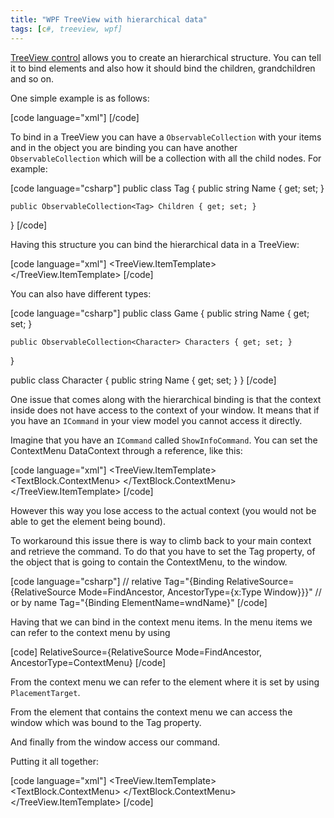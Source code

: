 ```yaml
---
title: "WPF TreeView with hierarchical data"
tags: [c#, treeview, wpf]
---
```


<a href="https://msdn.microsoft.com/en-us/library/system.windows.controls.treeview%28v=vs.110%29.aspx" target="_blank">TreeView control</a> allows you to create an hierarchical structure. You can tell it to bind elements and also how it should bind the children, grandchildren and so on.

One simple example is as follows:

[code language="xml"]
<TreeView>
  <TreeViewItem Header="Character 1">
    <TreeViewItem Header="Character 1's child">
      <TreeViewItem Header="Character 1's child's child"/>
    </TreeViewItem>
    <TreeViewItem Header="12345"/>
  </TreeViewItem>
 <TreeViewItem Header="Another char">
    <TreeViewItem Header="Char Bla"/>
    <TreeViewItem Header="Char Foo"/>
    <TreeViewItem Header="98765"/>
  </TreeViewItem>
</TreeView>
[/code]
<!--more-->

To bind in a TreeView you can have a <code>ObservableCollection</code> with your items and in the object you are binding you can have another <code>ObservableCollection</code> which will be a collection with all the child nodes. For example:

[code language="csharp"]
public class Tag
{
    public string Name { get; set; }

    public ObservableCollection<Tag> Children { get; set; }
}
[/code]

Having this structure you can bind the hierarchical data in a TreeView:

[code language="xml"]
<TreeView ItemsSource="{Binding Tags}">
    <TreeView.ItemTemplate>
        <HierarchicalDataTemplate ItemsSource="{Binding Children}">
            <TextBlock Text="{Binding Name}" />
        </HierarchicalDataTemplate>
    </TreeView.ItemTemplate>
</TreeView>
[/code]

You can also have different types:

[code language="csharp"]
public class Game
{
    public string Name { get; set; }

    public ObservableCollection<Character> Characters { get; set; }
}

public class Character
{
    public string Name { get; set; }
}
[/code]

One issue that comes along with the hierarchical binding is that the context inside does not have access to the context of your window. It means that if you have an <code>ICommand</code> in your view model you cannot access it directly.

Imagine that you have an <code>ICommand</code> called <code>ShowInfoCommand</code>. You can set the ContextMenu DataContext through a reference, like this:

[code language="xml"]
<TreeView ItemsSource="{Binding Games}" x:Name="tree">
    <TreeView.ItemTemplate>
        <HierarchicalDataTemplate ItemsSource="{Binding Characters}">
            <TextBlock Text="{Binding Name}">
                <TextBlock.ContextMenu>
                    <ContextMenu DataContext="{x:Reference Name=tree}">
                        <MenuItem Header="Show info"
                            Command="{Binding Path=DataContext.ShowInfoCommand}"
                        />
                    </ContextMenu>
                </TextBlock.ContextMenu>
            </TextBlock>
        </HierarchicalDataTemplate>
    </TreeView.ItemTemplate>
</TreeView>
[/code]

However this way you lose access to the actual context (you would not be able to get the element being bound).

To workaround this issue there is way to climb back to your main context and retrieve the command. To do that you have to set the Tag property, of the object that is going to contain the ContextMenu, to the window.

[code language="csharp"]
// relative
Tag="{Binding RelativeSource={RelativeSource Mode=FindAncestor, AncestorType={x:Type Window}}}"
// or by name
Tag="{Binding ElementName=wndName}"
[/code]

Having that we can bind in the context menu items. In the menu items we can refer to the context menu by using

[code]
RelativeSource={RelativeSource Mode=FindAncestor, AncestorType=ContextMenu}
[/code]

From the context menu we can refer to the element where it is set by using <code>PlacementTarget</code>.

From the element that contains the context menu we can access the window which was bound to the Tag property.

And finally from the window access our command.

Putting it all together:

[code language="xml"]
<TreeView ItemsSource="{Binding Games}">
    <TreeView.ItemTemplate>
        <HierarchicalDataTemplate ItemsSource="{Binding Characters}">
            <TextBlock Text="{Binding Name}" Tag="{Binding RelativeSource={RelativeSource Mode=FindAncestor, AncestorType={x:Type Window}}}">
                <TextBlock.ContextMenu>
                    <ContextMenu>
                        <MenuItem Header="Show info"
                            Command="{Binding Path=PlacementTarget.Tag.DataContext.ShowInfoCommand, RelativeSource={RelativeSource Mode=FindAncestor, AncestorType=ContextMenu}}"
                            CommandParameter="{Binding}"
                        />
                    </ContextMenu>
                </TextBlock.ContextMenu>
            </TextBlock>
        </HierarchicalDataTemplate>
    </TreeView.ItemTemplate>
</TreeView>
[/code]
